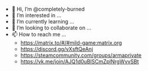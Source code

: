 - 👋 Hi, I’m @completely-burned
- 👀 I’m interested in ...
- 🌱 I’m currently learning ...
- 💞️ I’m looking to collaborate on ...
- 📫 How to reach me ...  
    - https://matrix.to/#/#mild-game:matrix.org  
    - https://discord.gg/vXsftQeAnj  
    - https://steamcommunity.com/groups/armaprivate  
    - https://vk.me/join/AJQ1d0uBlSCmZplNrgWvvSBt

<!---
completely-burned/completely-burned is a ✨ special ✨ repository because its `README.md` (this file) appears on your GitHub profile.
You can click the Preview link to take a look at your changes.
--->
